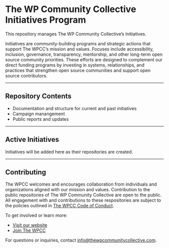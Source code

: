 # The WP Community Collective Initiatives Program

This repository manages The WP Community Collective’s Initiatives.

Initiatives are community-building programs and strategic actions that support The WPCC’s mission and values. Focuses include accessibility, inclusion, governance, transparency, mentorship, and other long-term open source community priorities. These efforts are designed to complement our direct funding programs by investing in systems, relationships, and practices that strengthen open source communities and support open source contributors.

---

## Repository Contents

- Documentation and structure for current and past initiatives
- Campaign manangement
- Public reports and updates

---

## Active Initiatives

Initiatives will be added here as their repositories are created.

---

## Contributing

The WPCC welcomes and encourages collaboration from individuals and organizations aligned with our mission and values. Contribution to the public repositories of The WP Community Collective are open to the public. All engagement with and contributions to these respositories are subject to the policies outlined in [The WPCC Code of Conduct](https://www.thewpcommunitycollective.com/about/code-of-conduct/).

To get involved or learn more:

- [Visit our website](https://www.thewpcommunitycollective.com/)
- [Join The WPCC](https://www.thewpcommunitycollective.com/join/)

For questions or inquiries, contact [info@thewpcommunitycollective.com](mailto:info@thewpcommunitycollective.com).

